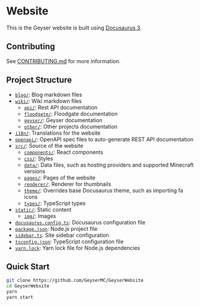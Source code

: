 # Website

This is the Geyser website is built using [Docusaurus 3](https://docusaurus.io/).

## Contributing

See [CONTRIBUTING.md](CONTRIBUTING.md) for more information.

## Project Structure

- [`blog/`](/blog/): Blog markdown files
- [`wiki/`](/wiki/): Wiki markdown files
    - [`api/`](/wiki/api/): Rest API documentation
    - [`floodgate/`](/wiki/floodgate/): Floodgate documentation
    - [`geyser/`](/wiki/geyser): Geyser documentation
    - [`other/`](/wiki/other/): Other projects documentation
- [`i18n/`](/i18n/): Translations for the website
- [`openapi/`](/openapi/): OpenAPI spec files to auto-generate REST API documentation
- [`src/`](/src/): Source of the website
    - [`components/`](/src/components/): React components
    - [`css/`](/src/css/): Styles
    - [`data/`](/src/data/): Data files, such as hosting providers and supported Minecraft versions
    - [`pages/`](/src/pages/): Pages of the website
    - [`renderer/`](/src/renderer/): Renderer for thumbnails
    - [`theme/`](/src/theme/): Overrides base Docusaurus theme, such as importing fa icons
    - [`types/`](/src/types/): TypeScript types
- [`static/`](/static/): Static content
    - [`img/`](/static/img/): Images
- [`docusaurus.config.ts`](/docusaurus.config.ts): Docusaurus configuration file
- [`package.json`](/package.json): Node.js project file
- [`sidebar.ts`](/sidebar.ts): Site sidebar configuration
- [`tsconfig.json`](/tsconfig.json): TypeScript configuration file
- [`yarn.lock`](/yarn.lock): Yarn lock file for Node.js dependencies

## Quick Start

```sh
git clone https://github.com/GeyserMC/GeyserWebsite
cd GeyserWebsite
yarn
yarn start
```